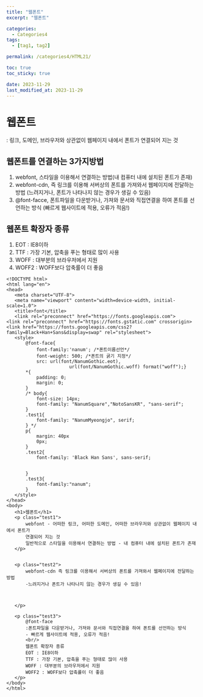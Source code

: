 ```yaml
---
title: "웹폰트"
excerpt: "웹폰트"

categories:
  - Categories4
tags:
  - [tag1, tag2]

permalink: /categories4/HTML21/

toc: true
toc_sticky: true

date: 2023-11-29
last_modified_at: 2023-11-29
---
```


# 웹폰트

: 링크, 도메인, 브라우저와 상관없이 웹페이지 내에서 폰트가 연결되어 지는 것

## 웹폰트를 연결하는 3가지방법

1.  webfont, 스타일을 이용해서 연결하는 방법(내 컴퓨터 내에 설치된 폰트가 존재)
2.  webfont-cdn, 즉 링크를 이용해 서버상의 폰트를 가져와서 웹페이지에 전달하는 방법 (느려지거나, 폰트가 나타나지 않는 경우가 생길 수 있음)
3.  @font-facce, 폰트파일을 다운받거나, 가져와 문서와 직접연결을 하여 폰트를 선언하는 방식 (빠르게 웹사이트에 적용, 오류가 적음!)

## 웹폰트 확장자 종류

1.  EOT : IE8이하
2.  TTF : 가장 기본, 압축을 푸는 형태로 많이 사용
3.  WOFF : 대부분의 브라우저에서 지원
4.  WOFF2 : WOFF보다 압축률이 더 좋음

```
<!DOCTYPE html>
<html lang="en">
<head>
   <meta charset="UTF-8">
   <meta name="viewport" content="width=device-width, initial-scale=1.0">
   <title>font</title>
   <link rel="preconnect" href="https://fonts.googleapis.com">
<link rel="preconnect" href="https://fonts.gstatic.com" crossorigin>
<link href="https://fonts.googleapis.com/css2?family=Black+Han+Sans&display=swap" rel="stylesheet">
   <style>
       @font-face{
           font-family:'nanum'; /*폰트이름선언*/
           font-weight: 500; /*폰트의 굵기 지정*/
           src: url(font/NanumGothic.eot),
                       url(font/NanumGothic.woff) format("woff");}
       *{
           padding: 0;
           margin: 0;
       }
       /* body{
           font-size: 14px;
           font-family: "NanumSquare","NotoSansKR", "sans-serif";
       }
       .test1{
           font-family: "NanumMyeongjo", serif;
       } */
       p{
           margin: 40px
           0px;
       }
       .test2{
           font-family: 'Black Han Sans', sans-serif;


       }
       .test3{
           font-family:"nanum";
       }
   </style>
</head>
<body>
   <h1>웹폰트</h1>
   <p class="test1">
       webfont - 어떠한 링크, 어떠한 도메인, 어떠한 브라우저와 상관없이 웹페이지 내에서 폰트가
       연결되어 지는 것
       일반적으로 스타일을 이용해서 연결하는 방법 - 내 컴퓨터 내에 설치된 폰트가 존재
   </p>


   <p class="test2">
       webfont-cdn 즉 링크를 이용해서 서버상의 폰트를 가져와서 웹페이지에 전달하는 방법
       -느려지거나 폰트가 나타나지 않는 경우가 생길 수 있음!



   </p>

   <p class="test3">
       @font-face
       :폰트파일을 다운받거나, 가져와 문서와 직접연결을 하여 폰트를 선언하는 방식
       - 빠르게 웹사이트에 적용, 오류가 적음!
       <br/>
       웹폰트 확장자 종류
       EOT : IE8이하
       TTF : 가장 기본, 압축을 푸는 형태로 많이 사용
       WOFF : 대부분의 브라우저에서 지원
       WOFF2 : WOFF보다 압축률이 더 좋음
   </p>
</body>
</html>
```
